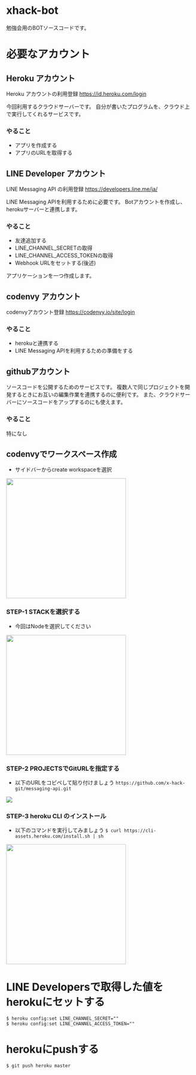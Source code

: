 # xhack-bot

勉強会用のBOTソースコードです。

# 必要なアカウント

## Heroku アカウント
Heroku アカウントの利用登録
https://id.heroku.com/login

今回利用するクラウドサーバーです。
自分が書いたプログラムを、クラウド上で実行してくれるサービスです。

### やること
- アプリを作成する
- アプリのURLを取得する

## LINE Developer アカウント
LINE Messaging API の利用登録
https://developers.line.me/ja/

LINE Messaging APIを利用するために必要です。
Botアカウントを作成し、herokuサーバーと連携します。

### やること
- 友達追加する
- LINE_CHANNEL_SECRETの取得
- LINE_CHANNEL_ACCESS_TOKENの取得
- Webhook URLをセットする(後述)

アプリケーションを一つ作成します。

## codenvy アカウント
codenvyアカウント登録
https://codenvy.io/site/login

### やること
- herokuと連携する
- LINE Messaging APIを利用するための準備をする

## githubアカウント
ソースコードを公開するためのサービスです。
複数人で同じプロジェクトを開発するときにお互いの編集作業を連携するのに便利です。
また、クラウドサーバーにソースコードをアップするのにも使えます。

### やること
特になし

## codenvyでワークスペース作成

- サイドバーからcreate workspaceを選択
<img src="https://raw.githubusercontent.com/x-hack-git/messaging-api/master/image/create_workspace.png" height="320px">

### STEP-1 STACKを選択する

- 今回はNodeを選択してください
<img src="https://raw.githubusercontent.com/x-hack-git/messaging-api/master/image/select_node.png" height="320px">

### STEP-2 PROJECTSでGitURLを指定する

- 以下のURLをコピペして貼り付けましょう
`https://github.com/x-hack-git/messaging-api.git`
<img src="https://raw.githubusercontent.com/x-hack-git/messaging-api/master/image/select_repo.png" max-height="320px">

### STEP-3 heroku CLI のインストール

- 以下のコマンドを実行してみましょう
`$ curl https://cli-assets.heroku.com/install.sh | sh`
<img src="https://raw.githubusercontent.com/x-hack-git/messaging-api/master/image/install_heroku_cli.png" height="320px">

# LINE Developersで取得した値をherokuにセットする

```
$ heroku config:set LINE_CHANNEL_SECRET=""
$ heroku config:set LINE_CHANNEL_ACCESS_TOKEN=""
```

# herokuにpushする

```
$ git push heroku master
```

